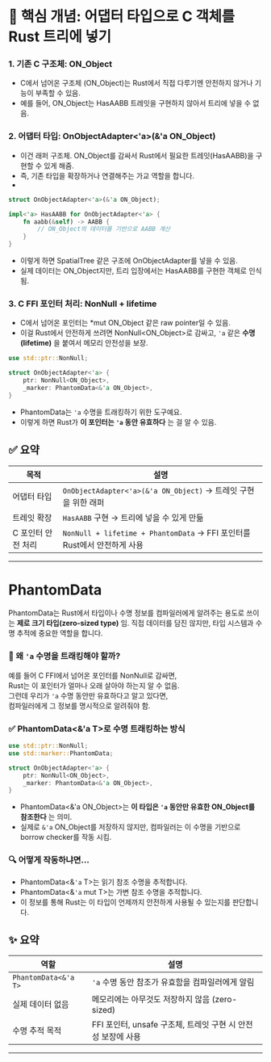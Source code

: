# 🧩 핵심 개념: 어댑터 타입으로 C 객체를 Rust 트리에 넣기

### 1. 기존 C 구조체: ON_Object
- C에서 넘어온 구조체 (ON_Object)는 Rust에서 직접 다루기엔 안전하지 않거나 기능이 부족할 수 있음.
- 예를 들어, ON_Object는 HasAABB 트레잇을 구현하지 않아서 트리에 넣을 수 없음.

### 2. 어댑터 타입: OnObjectAdapter<'a>(&'a ON_Object)
- 이건 래퍼 구조체. ON_Object를 감싸서 Rust에서 필요한 트레잇(HasAABB)을 구현할 수 있게 해줌.
- 즉, 기존 타입을 확장하거나 연결해주는 가교 역할을 합니다.
- 
```rust
struct OnObjectAdapter<'a>(&'a ON_Object);

impl<'a> HasAABB for OnObjectAdapter<'a> {
    fn aabb(&self) -> AABB {
        // ON_Object의 데이터를 기반으로 AABB 계산
    }
}
```
- 이렇게 하면 SpatialTree 같은 구조에 OnObjectAdapter를 넣을 수 있음.
- 실제 데이터는 ON_Object지만, 트리 입장에서는 HasAABB를 구현한 객체로 인식됨.

### 3. C FFI 포인터 처리: NonNull + lifetime
- C에서 넘어온 포인터는 *mut ON_Object 같은 raw pointer일 수 있음.
- 이걸 Rust에서 안전하게 쓰려면 NonNull<ON_Object>로 감싸고,
`'a` 같은 **수명(lifetime)** 을 붙여서 메모리 안전성을 보장.

```rust
use std::ptr::NonNull;

struct OnObjectAdapter<'a> {
    ptr: NonNull<ON_Object>,
    _marker: PhantomData<&'a ON_Object>,
}
```

- PhantomData는 `'a` 수명을 트래킹하기 위한 도구예요.
- 이렇게 하면 Rust가 **이 포인터는 `'a` 동안 유효하다** 는 걸 알 수 있음.

## ✅ 요약
| 목적                     | 설명                                                                 |
|--------------------------|----------------------------------------------------------------------|
| 어댑터 타입              | `OnObjectAdapter<'a>(&'a ON_Object)` → 트레잇 구현을 위한 래퍼        |
| 트레잇 확장              | `HasAABB` 구현 → 트리에 넣을 수 있게 만듦                            |
| C 포인터 안전 처리       | `NonNull + lifetime + PhantomData` → FFI 포인터를 Rust에서 안전하게 사용 |

---

# PhantomData

PhantomData는 Rust에서 타입이나 수명 정보를 컴파일러에게 알려주는 용도로 쓰이는 **제로 크기 타입(zero-sized type)** 임.
직접 데이터를 담진 않지만, 타입 시스템과 수명 추적에 중요한 역할을 합니다.

### 🧠 왜 `'a` 수명을 트래킹해야 할까?
예를 들어 C FFI에서 넘어온 포인터를 NonNull<T>로 감싸면,  
Rust는 이 포인터가 얼마나 오래 살아야 하는지 알 수 없음.  
그런데 우리가 `'a` 수명 동안만 유효하다고 알고 있다면,  
컴파일러에게 그 정보를 명시적으로 알려줘야 함.  

### ✅ PhantomData<&'a T>로 수명 트래킹하는 방식
```rust
use std::ptr::NonNull;
use std::marker::PhantomData;

struct OnObjectAdapter<'a> {
    ptr: NonNull<ON_Object>,
    _marker: PhantomData<&'a ON_Object>,
}
```

- PhantomData<&'a ON_Object>는 **이 타입은 `'a` 동안만 유효한 ON_Object를 참조한다** 는 의미.
- 실제로 `&'a` ON_Object를 저장하지 않지만, 컴파일러는 이 수명을 기반으로 borrow checker를 작동 시킴.

### 🔍 어떻게 작동하냐면…
- PhantomData<&`'a` T>는 읽기 참조 수명을 추적합니다.
- PhantomData<&`'a` mut T>는 가변 참조 수명을 추적합니다.
- 이 정보를 통해 Rust는 이 타입이 언제까지 안전하게 사용될 수 있는지를 판단합니다.

## ✨ 요약
| 역할                     | 설명                                                                 |
|--------------------------|----------------------------------------------------------------------|
| `PhantomData<&'a T>`     | `'a` 수명 동안 참조가 유효함을 컴파일러에게 알림                     |
| 실제 데이터 없음         | 메모리에는 아무것도 저장하지 않음 (zero-sized)                       |
| 수명 추적 목적           | FFI 포인터, unsafe 구조체, 트레잇 구현 시 안전성 보장에 사용          |


---

